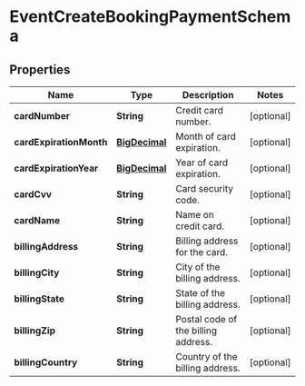 # EventCreateBookingPaymentSchema

## Properties
Name | Type | Description | Notes
------------ | ------------- | ------------- | -------------
**cardNumber** | **String** | Credit card number. |  [optional]
**cardExpirationMonth** | [**BigDecimal**](BigDecimal.md) | Month of card expiration. |  [optional]
**cardExpirationYear** | [**BigDecimal**](BigDecimal.md) | Year of card expiration. |  [optional]
**cardCvv** | **String** | Card security code. |  [optional]
**cardName** | **String** | Name on credit card. |  [optional]
**billingAddress** | **String** | Billing address for the card. |  [optional]
**billingCity** | **String** | City of the billing address. |  [optional]
**billingState** | **String** | State of the billing address. |  [optional]
**billingZip** | **String** | Postal code of the billing address. |  [optional]
**billingCountry** | **String** | Country of the billing address. |  [optional]
